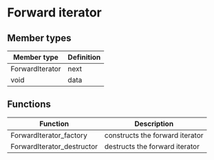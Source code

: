 # Forward iterator

## Member types

| Member type     | Definition |
| --------------- | ---------- |
| ForwardIterator | next       |
| void            | data       |

## Functions

| Function                   | Description                     |
| -------------------------- | ------------------------------- |
| ForwardIterator_factory    | constructs the forward iterator |
| ForwardIterator_destructor | destructs the forward iterator  |
